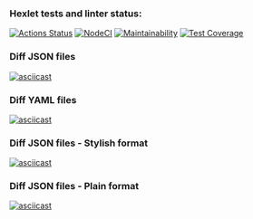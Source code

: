 ### Hexlet tests and linter status:
[![Actions Status](https://github.com/Syrupred/frontend-project-lvl2/workflows/hexlet-check/badge.svg)](https://github.com/Syrupred/frontend-project-lvl2/actions)
[![NodeCI](https://github.com/Syrupred/frontend-project-lvl2/actions/workflows/Github_Actions.yml/badge.svg)](https://github.com/Syrupred/frontend-project-lvl2/actions/workflows/Github_Actions.yml)
[![Maintainability](https://api.codeclimate.com/v1/badges/f677a9b0944d3bd74da5/maintainability)](https://codeclimate.com/github/Syrupred/frontend-project-lvl2/maintainability)
[![Test Coverage](https://api.codeclimate.com/v1/badges/f677a9b0944d3bd74da5/test_coverage)](https://codeclimate.com/github/Syrupred/frontend-project-lvl2/test_coverage)

### Diff JSON files
[![asciicast](https://asciinema.org/a/fBz78xzmYMQXbASq3WpIHK3I0.svg)](https://asciinema.org/a/fBz78xzmYMQXbASq3WpIHK3I0)
### Diff YAML files
[![asciicast](https://asciinema.org/a/iKyTPQ7vTX6JW6yDnoSIgaxnK.svg)](https://asciinema.org/a/iKyTPQ7vTX6JW6yDnoSIgaxnK)
### Diff JSON files - Stylish format
[![asciicast](https://asciinema.org/a/vOjamcTvvjXjWVMf3mETOwYWY.svg)](https://asciinema.org/a/vOjamcTvvjXjWVMf3mETOwYWY)
### Diff JSON files - Plain format
[![asciicast](https://asciinema.org/a/lIW2ntRkFAnHUivUZ7EZs8KjW.svg)](https://asciinema.org/a/lIW2ntRkFAnHUivUZ7EZs8KjW)